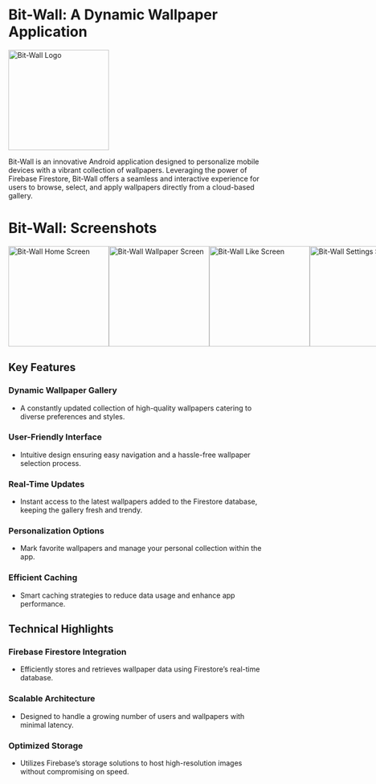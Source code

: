 # Bit-Wall: A Dynamic Wallpaper Application

<img src="https://firebasestorage.googleapis.com/v0/b/perosnal-website-5831b.appspot.com/o/Projects%2FImages%2Fbit-wall.png?alt=media&token=6c9c8ce0-8254-416d-a129-88742fe04957" alt="Bit-Wall Logo" width="200"/>

Bit-Wall is an innovative Android application designed to personalize mobile devices with a vibrant collection of wallpapers. Leveraging the power of Firebase Firestore, Bit-Wall offers a seamless and interactive experience for users to browse, select, and apply wallpapers directly from a cloud-based gallery.

# Bit-Wall: Screenshots

<div style="display: flex; justify-content: space-between;">

<img src="https://firebasestorage.googleapis.com/v0/b/github-files-akj.appspot.com/o/Imgaes%2FBit-Wall%2FWhatsApp%20Image%202024-04-22%20at%2008.07.23_e5d63742.jpg?alt=media&token=e1acf28b-aa3c-461a-91c5-1554883c7638" alt="Bit-Wall Home Screen" width="200"/>
<img src="https://firebasestorage.googleapis.com/v0/b/github-files-akj.appspot.com/o/Imgaes%2FBit-Wall%2FWhatsApp%20Image%202024-04-22%20at%2008.07.26_5e0dd1e4.jpg?alt=media&token=0b6b8b00-3fbb-4b94-b8fa-34135ea70e87" alt="Bit-Wall Wallpaper Screen" width="200"/>
<img src="https://firebasestorage.googleapis.com/v0/b/github-files-akj.appspot.com/o/Imgaes%2FBit-Wall%2FWhatsApp%20Image%202024-04-22%20at%2008.07.27_5293f204.jpg?alt=media&token=01f0d268-9afa-4bf9-ab3c-08620b4a44b8" alt="Bit-Wall Like Screen" width="200"/>
<img src="https://firebasestorage.googleapis.com/v0/b/github-files-akj.appspot.com/o/Imgaes%2FBit-Wall%2FWhatsApp%20Image%202024-04-22%20at%2008.07.27_e5d63742.jpg?alt=media&token=bedf2248-9de8-419f-bf23-da52d05871e7" alt="Bit-Wall Settings Screen" width="200"/>
<img src="https://firebasestorage.googleapis.com/v0/b/github-files-akj.appspot.com/o/Imgaes%2FBit-Wall%2FWhatsApp%20Image%202024-04-22%20at%2008.07.28_f1d8a08e.jpg?alt=media&token=6017ba95-b835-4493-9108-0be63a6aeb2c" alt="Bit-Wall App Info Screen" width="200"/>

</div>


## Key Features

### Dynamic Wallpaper Gallery
- A constantly updated collection of high-quality wallpapers catering to diverse preferences and styles.

### User-Friendly Interface
- Intuitive design ensuring easy navigation and a hassle-free wallpaper selection process.

### Real-Time Updates
- Instant access to the latest wallpapers added to the Firestore database, keeping the gallery fresh and trendy.

### Personalization Options
- Mark favorite wallpapers and manage your personal collection within the app.

### Efficient Caching
- Smart caching strategies to reduce data usage and enhance app performance.

## Technical Highlights

### Firebase Firestore Integration
- Efficiently stores and retrieves wallpaper data using Firestore’s real-time database.

### Scalable Architecture
- Designed to handle a growing number of users and wallpapers with minimal latency.

### Optimized Storage
- Utilizes Firebase’s storage solutions to host high-resolution images without compromising on speed.
